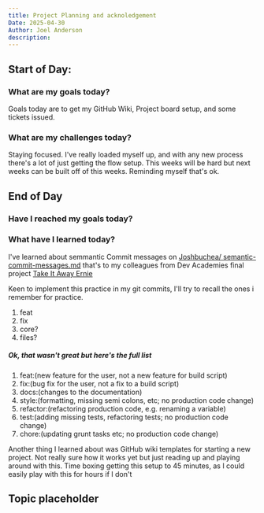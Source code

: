 ```yaml
---
title: Project Planning and acknoledgement
Date: 2025-04-30
Author: Joel Anderson
description:
---
```


## Start of Day:

### What are my goals today?
Goals today are to get my GitHub Wiki, Project board setup, and some tickets issued.
### What are my challenges today?
Staying focused. I've really loaded myself up, and with any new process there's a lot of just getting the flow setup. This weeks will be hard but next weeks can be built off of this weeks. Reminding myself that's ok.

## End of Day

### Have I reached my goals today?

### What have I learned today?
I've learned about semmantic Commit messages on [Joshbuchea/ semantic-commit-messages.md](https://gist.github.com/joshbuchea/6f47e86d2510bce28f8e7f42ae84c716) that's to my colleagues from Dev Academies final project [Take It Away Ernie](https://github.com/tohora-2025/take-it-away-ernie/wiki/Gitflow)

Keen to implement this practice in my git commits, I'll try to recall the ones i remember for practice.
1. feat
2. fix
3. core?
4. files?

##### Ok, that wasn't great but here's the full list
1. feat:(new feature for the user, not a new feature for build script)
2. fix:(bug fix for the user, not a fix to a build script)
3. docs:(changes to the documentation)
4. style:(formatting, missing semi colons, etc; no production code change)
5. refactor:(refactoring production code, e.g. renaming a variable)
6. test:(adding missing tests, refactoring tests; no production code change)
7. chore:(updating grunt tasks etc; no production code change)

Another thing I learned about was GitHub wiki templates for starting a new project. Not really sure how it works yet but just reading up and playing around with this. Time boxing getting this setup to 45 minutes, as I could easily play with this for hours if I don't

## Topic placeholder


